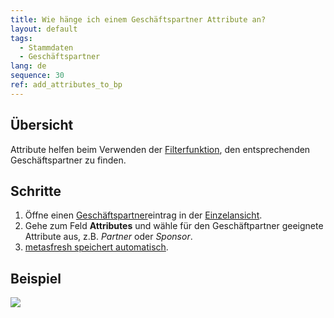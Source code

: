 ```yaml
---
title: Wie hänge ich einem Geschäftspartner Attribute an?
layout: default
tags:
  - Stammdaten
  - Geschäftspartner
lang: de
sequence: 30
ref: add_attributes_to_bp
---
```


## Übersicht
Attribute helfen beim Verwenden der [Filterfunktion](Filterfunktion), den entsprechenden Geschäftspartner zu finden.

## Schritte
1. Öffne einen [Geschäftspartner](Neuer_Geschaeftspartner)eintrag in der [Einzelansicht](Ansichten).
1. Gehe zum Feld **Attributes** und wähle für den Geschäftpartner geeignete Attribute aus, z.B. *Partner* oder *Sponsor*.
1. [metasfresh speichert automatisch](Speicheranzeige).

## Beispiel
![](assets/Attribute_GP_hinzufuegen.gif)
